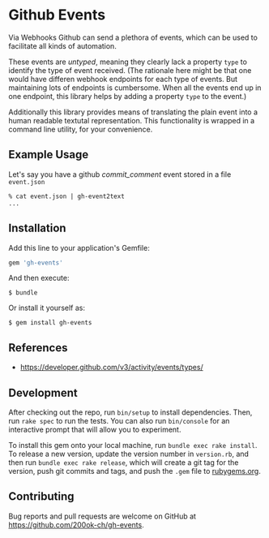 # Github Events

Via Webhooks Github can send a plethora of events, which can be used to facilitate all kinds of automation.

These events are _untyped_, meaning they clearly lack a property `type` to identify the type of event received. (The rationale here might be that one would have differen webhook endpoints for each type of events. But maintaining lots of endpoints is cumbersome. When all the events end up in one endpoint, this library helps by adding a property `type` to the event.)

Additionally this library provides means of translating the plain event into a human readable textutal representation. This functionality is wrapped in a command line utility, for your convenience.

## Example Usage

Let's say you have a github _commit_comment_ event stored in a file `event.json`

```
% cat event.json | gh-event2text
...
```

## Installation

Add this line to your application's Gemfile:

```ruby
gem 'gh-events'
```

And then execute:

    $ bundle

Or install it yourself as:

    $ gem install gh-events

## References

- https://developer.github.com/v3/activity/events/types/

## Development

After checking out the repo, run `bin/setup` to install dependencies. Then, run `rake spec` to run the tests. You can also run `bin/console` for an interactive prompt that will allow you to experiment.

To install this gem onto your local machine, run `bundle exec rake install`. To release a new version, update the version number in `version.rb`, and then run `bundle exec rake release`, which will create a git tag for the version, push git commits and tags, and push the `.gem` file to [rubygems.org](https://rubygems.org).

## Contributing

Bug reports and pull requests are welcome on GitHub at https://github.com/200ok-ch/gh-events.
